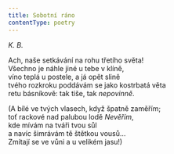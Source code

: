 ```yaml
---
title: Sobotní ráno
contentType: poetry
---
```


<section>

_K. B._

Ach, naše setkávání na rohu třetího světa!  
Všechno je náhle jiné u tebe v klíně,  
víno teplá u postele, a já opět slině  
tvého rozkroku poddávám se jako kostrbatá věta  
retu básníkově: tak tiše, tak _nepovinně_.

(A bílé ve tvých vlasech, když špatně zaměřím;  
toť rackové nad palubou lodě _Nevěřím_,  
kde mívám na tváři tvou sůl  
a navíc šimrávám tě štětkou vousů…  
Zmítají se ve vůni a u velikém jasu!)

</section>
